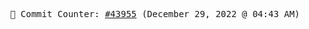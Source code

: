 <p align="center">
    <samp>
        📮 Commit Counter: <a href="https://github.com/Javascript-void0/Javascript-void0/commits/main">#43955</a> (December 29, 2022 @ 04:43 AM)
    </samp>
</p>